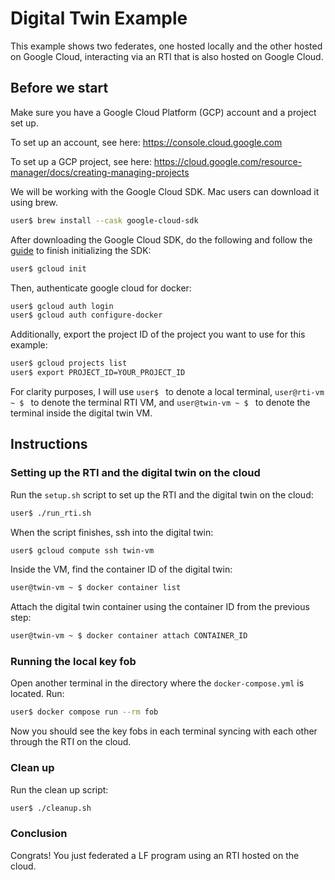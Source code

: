 # Digital Twin Example

This example shows two federates, one hosted locally and the other hosted on Google Cloud, interacting via an RTI that is also hosted on Google Cloud.

## Before we start

Make sure you have a Google Cloud Platform (GCP) account and a project set up. 

To set up an account, see here:
https://console.cloud.google.com

To set up a GCP project, see here:
https://cloud.google.com/resource-manager/docs/creating-managing-projects

We will be working with the Google Cloud SDK. Mac users can download it using brew.

```bash
user$ brew install --cask google-cloud-sdk
```

After downloading the Google Cloud SDK, do the following and follow the [guide](
https://cloud.google.com/sdk/docs/quickstart) to finish initializing the SDK:

```bash
user$ gcloud init
```


Then, authenticate google cloud for docker:
```bash
user$ gcloud auth login
user$ gcloud auth configure-docker
```

Additionally, export the project ID of the project you want to use for this example:
```bash
user$ gcloud projects list
user$ export PROJECT_ID=YOUR_PROJECT_ID
```

For clarity purposes, I will use `user$ ` to denote a local terminal, `user@rti-vm ~ $ ` to denote the terminal RTI VM, and `user@twin-vm ~ $ ` to denote the terminal inside the digital twin VM. 


## Instructions

### Setting up the RTI and the digital twin on the cloud

Run the `setup.sh` script to set up the RTI and the digital twin on the cloud:
```bash
user$ ./run_rti.sh
```

When the script finishes, ssh into the digital twin:
```bash
user$ gcloud compute ssh twin-vm
```

Inside the VM, find the container ID of the digital twin:
```bash
user@twin-vm ~ $ docker container list
```

Attach the digital twin container using the container ID from the previous step:
```bash
user@twin-vm ~ $ docker container attach CONTAINER_ID
```

### Running the local key fob

Open another terminal in the directory where the `docker-compose.yml` is located. Run:
```bash
user$ docker compose run --rm fob
```

Now you should see the key fobs in each terminal syncing with each other through the RTI on the cloud.

### Clean up

Run the clean up script:
```bash
user$ ./cleanup.sh
```

### Conclusion

Congrats! You just federated a LF program using an RTI hosted on the cloud.
